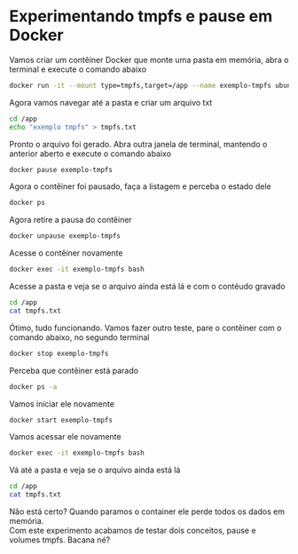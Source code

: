 # Experimentando tmpfs e pause em Docker

Vamos criar um contêiner Docker que monte uma pasta em memória, abra o terminal e execute o comando abaixo

````sh
docker run -it --mount type=tmpfs,target=/app --name exemplo-tmpfs ubuntu bash
````

Agora vamos navegar até a pasta e criar um arquivo txt

````sh
cd /app
echo "exemplo tmpfs" > tmpfs.txt
````

Pronto o arquivo foi gerado. Abra outra janela de terminal, mantendo o anterior aberto e execute o comando abaixo

````sh
docker pause exemplo-tmpfs
````

Agora o contêiner foi pausado, faça a listagem e perceba o estado dele

````sh
docker ps
````

Agora retire a pausa do contêiner

````sh
docker unpause exemplo-tmpfs
````

Acesse o contêiner novamente

````sh
docker exec -it exemplo-tmpfs bash
````

Acesse a pasta e veja se o arquivo ainda está lá e com o contéudo gravado

````sh
cd /app
cat tmpfs.txt
````

Ótimo, tudo funcionando. Vamos fazer outro teste, pare o contêiner com o comando abaixo, no segundo terminal

````sh
docker stop exemplo-tmpfs
````

Perceba que contêiner está parado

````sh
docker ps -a
````

Vamos iniciar ele novamente 

````sh
docker start exemplo-tmpfs
````

Vamos acessar ele novamente

````sh
docker exec -it exemplo-tmpfs bash
````

Vá até a pasta e veja se o arquivo ainda está lá

````sh
cd /app
cat tmpfs.txt
````

Não está certo? Quando paramos o container ele perde todos os dados em memória.<br>
Com este experimento acabamos de testar dois conceitos, pause e volumes tmpfs. Bacana né?